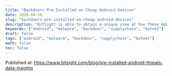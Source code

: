 ```yaml
---
title: "Backdoors Pre-Installed on Cheap Android Devices"
date: 2020-04-28
slug: "backdoors-pre-installed-on-cheap-android-devices"
description: "BitSight is able to obtain a unique view at how these mobile threats are growing due to its long-running sinkhole operation"
keywords: ["android", "malware", "backdoor", "supplychain", "botnet"]
draft: false
tags: ["android", "malware", "backdoor", "supplychain", "botnet"]
math: false
toc: false
---
```


Published at: https://www.bitsight.com/blog/pre-installed-android-threats-data-insights

